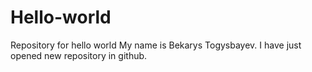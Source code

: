 # Hello-world
Repository for hello world
My name is Bekarys Togysbayev. I have just opened new repository in github.

